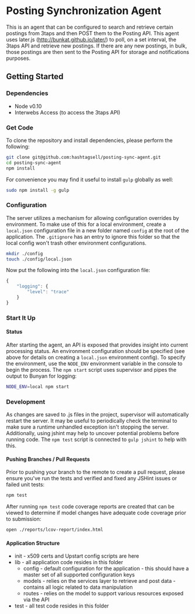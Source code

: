 # Posting Synchronization Agent

This is an agent that can be configured to search and retrieve certain postings from 3taps and then POST them to the Posting API. This agent uses later.js (<http://bunkat.github.io/later/>) to poll, on a set interval, the 3taps API and retrieve new postings. If there are any new postings, in bulk, those postings are then sent to the Posting API for storage and notifications purposes.

## Getting Started

### Dependencies

* Node v0.10
* Interwebs Access (to access the 3taps API)

### Get Code

To clone the repository and install dependencies, please perform the following:

```bash
git clone git@github.com:hashtagsell/posting-sync-agent.git
cd posting-sync-agent
npm install
```

For convenience you may find it useful to install `gulp` globally as well:

```bash
sudo npm install -g gulp
```

### Configuration

The server utilizes a mechanism for allowing configuration overrides by environment. To make use of this for a local environment, create a `local.json` configuration file in a new folder named `config` at the root of the application. The `.gitignore` has an entry to ignore this folder so that the local config won't trash other environment configurations.

```bash
mkdir ./config
touch ./config/local.json
```

Now put the following into the `local.json` configuration file:

```javascript
{
	"logging": {
		"level": "trace"
	}
}
```

### Start It Up

#### Status

After starting the agent, an API is exposed that provides insight into current processing status. An environment configuration should be specified (see above for details on creating a `local.json` environment config). To specify the environment, use the `NODE_ENV` environment variable in the console to begin the process. The `npm start` script uses supervisor and pipes the output to Bunyan for logging:

```bash
NODE_ENV=local npm start
```

### Development

As changes are saved to .js files in the project, supervisor will automatically restart the server. It may be useful to periodically check the terminal to make sure a runtime unhandled exception isn't stopping the server. Additionally, using jshint may help to uncover potential problems before running code. The `npm test` script is connected to `gulp jshint` to help with this.

#### Pushing Branches / Pull Requests

Prior to pushing your branch to the remote to create a pull request, please ensure you've run the tests and verified and fixed any JSHint issues or failed unit tests:

```bash
npm test
```

After running `npm test` code coverage reports are created that can be viewed to determine if model changes have adequate code coverage prior to submission:

```bash
open ./reports/lcov-report/index.html
```

#### Application Structure

* init - x509 certs and Upstart config scripts are here
* lib - all application code resides in this folder
	* config - default configuration for the application - this should have a master set of all supported configuration keys
	* models - relies on the services layer to retrieve and post data - contains all logic related to data manipulation
	* routes - relies on the model to support various resources exposed via the API
* test - all test code resides in this folder
